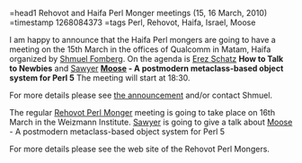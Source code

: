 =head1 Rehovot and Haifa Perl Monger meetings (15, 16 March, 2010)
=timestamp 1268084373
=tags Perl, Rehovot, Haifa, Israel, Moose

I am happy to announce that the Haifa Perl mongers are going to have a meeting on 
the 15th March in the offices of Qualcomm in Matam, Haifa organized by 
<a href="http://www.semuel.co.il/">Shmuel Fomberg</a>. On the agenda is
<a href="">Erez Schatz</a> <b>How to Talk to Newbies</b> and <a href="http://blogs.perl.org/users/sawyer_x/">Sawyer</a>
<b><a href="http://moose.perl.org/">Moose</a> - A postmodern metaclass-based object system for Perl 5</b>
The meeting will start at 18:30.

For more details please see <a href="http://mail.perl.org.il/pipermail/perl/2010-March/010848.html">the announcement</a> and/or contact
Shmuel.

The regular <a href="http://rehovot.pm.org/">Rehovot Perl Monger</a> meeting is going to take place on 16th March in the 
Weizmann Institute. <a href="http://blogs.perl.org/users/sawyer_x/">Sawyer</a> is going to give a talk about
<a href="http://moose.perl.org/">Moose</a> - A postmodern metaclass-based object system for Perl 5

For more details please see the web site of the Rehovot Perl Mongers.


